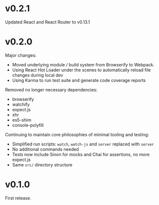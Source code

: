 # v0.2.1

Updated React and React Router to v0.13.1

# v0.2.0

Major changes:
- Moved underlying module / build system from Browserify to Webpack.
- Using React Hot Loader under the scenes to automatically reload file changes during local dev
- Using Karma to run test suite and generate code coverage reports

Removed no longer necessary dependencies:
- browserify
- watchify
- expect.js
- xhr
- es5-shim
- console-polyfill

Continuing to maintain core philosophies of minimal tooling and testing:
- Simplified run scripts: `watch`, `watch-js` and `server` replaced with `server`
- No additional commands needed
- Tests now include Sinon for mocks and Chai for assertions, no more expect.js
- Same `src/` directory structure

# v0.1.0

First release.